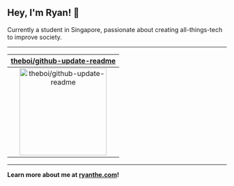## Hey, I'm Ryan! 👋

Currently a student in Singapore, passionate about creating all-things-tech to improve society.

---

| [theboi/github-update-readme](https://github.com/theboi/github-update-readme) |
| :-: |
| <a href="https://github.com/theboi/github-update-readme"><img src="https://github.com/theboi/github-update-readme/raw/main/DISPLAY.jpg" alt="theboi/github-update-readme" title="theboi/github-update-readme" width="200" height="200"></a> |



---

**Learn more about me at [ryanthe.com](https://www.ryanthe.com)!**